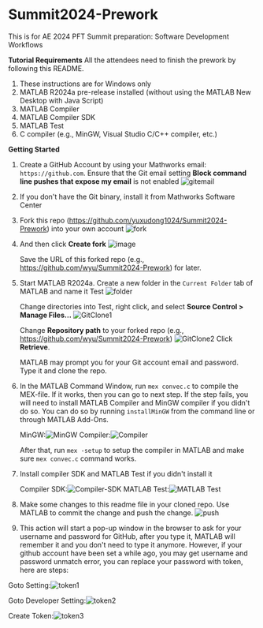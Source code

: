 # Summit2024-Prework

This is for AE 2024 PFT Summit preparation: Software Development Workflows

**Tutorial Requirements**
All the attendees need to finish the prework by following this README.
1. These instructions are for Windows only
2. MATLAB R2024a pre-release installed (without using the MATLAB New Desktop with Java Script)
3. MATLAB Compiler
4. MATLAB Compiler SDK
5. MATLAB Test
6. C compiler (e.g., MinGW, Visual Studio C/C++ compiler, etc.)

**Getting Started**
1. Create a GitHub Account by using your Mathworks email: `https://github.com`.  Ensure that the Git email setting **Block command line pushes that expose my email** is not enabled
   ![gitemail](gitemail.png) 

2. If you don't have the Git binary, install it from Mathworks Software Center

3. Fork this repo (https://github.com/yuxudong1024/Summit2024-Prework) into your own account ![fork](fork.png)

4. And then click **Create fork**
   ![image](https://github.com/yuxudong1024/Summit2024-Prework/assets/39162415/8f82847a-94b7-4f5b-b946-03f4e5477d0a)

   Save the URL of this forked repo (e.g., https://github.com/wyu/Summit2024-Prework) for later.
   
6. Start MATLAB R2024a.  Create a new folder in the `Current Folder` tab of MATLAB and name it Test
   ![folder](folder.png)
 
   Change directories into Test, right click, and select **Source Control > Manage Files...**
   ![GitClone1](GitClone1.png)

   Change **Repository path** to your forked repo (e.g., https://github.com/wyu/Summit2024-Prework)
   ![GitClone2](GitClone2.png)  Click **Retrieve**.

   MATLAB may prompt you for your Git account email and password.  Type it and clone the repo.

7. In the MATLAB Command Window, run `mex convec.c` to compile the MEX-file. If it works, then you can go to next step.  If the step fails, you will need to install MATLAB Compiler and MinGW compiler if you didn't do so. You can do so by running `installMinGW` from the command line or through MATLAB Add-Ons. 

    MinGW:![MinGW](MinGW.png) 
    Compiler:![Compiler](Compiler.png)

    After that, run `mex -setup` to setup the compiler in MATLAB and make sure `mex convec.c` command works.

8. Install compiler SDK and MATLAB Test if you didn't install it

    Compiler SDK:![Compiler-SDK](Compiler-SDK.png)
    MATLAB Test:![MATLAB Test](MATLAB-Test.png)

9. Make some changes to this readme file in your cloned repo. Use MATLAB to commit the change and push the change. ![push](push.png)

10. This action will start a pop-up window in the browser to ask for your username and password for GitHub, after you type it, MATLAB will remember it and you don't need to type it anymore. However, if your github account have been set a while ago, you may get username and password unmatch error, you can replace your password with token, here are steps:

  Goto Setting:![token1](token1.png)

  Goto Developer Setting:![token2](token2.png)

  Create Token:![token3](token3.png)



